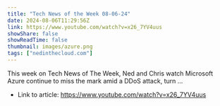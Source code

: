 ```yaml
---
title: "Tech News of the Week 08-06-24"
date: 2024-08-06T11:29:56Z
link: https://www.youtube.com/watch?v=x26_7YV4uus
showShare: false
showReadTime: false
thumbnail: images/azure.png
tags: ["nedinthecloud.com"]
---
```

This week on Tech News of The Week, Ned and Chris watch Microsoft Azure continue to miss the mark amid a DDoS attack, turn ...

- Link to article: https://www.youtube.com/watch?v=x26_7YV4uus